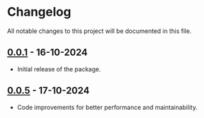 # Changelog

All notable changes to this project will be documented in this file.

## [0.0.1] - 16-10-2024

* Initial release of the package.

## [0.0.5] - 17-10-2024

* Code improvements for better performance and maintainability.

[0.0.5]: https://bitbucket.org/wedotransformations/wedo_app/release/v0.0.5
[0.0.1]: https://bitbucket.org/wedotransformations/wedo_app/release/v0.0.1
